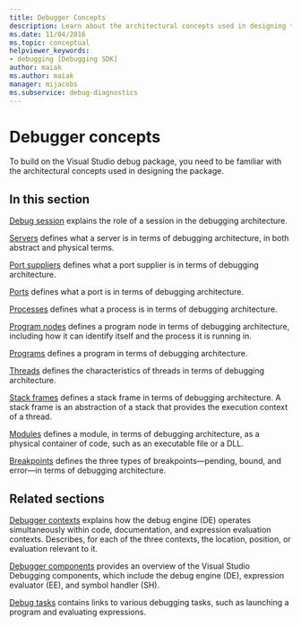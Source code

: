 ```yaml
---
title: Debugger Concepts
description: Learn about the architectural concepts used in designing the Visual Studio debug package to help you build on that package.
ms.date: 11/04/2016
ms.topic: conceptual
helpviewer_keywords:
- debugging [Debugging SDK]
author: maiak
ms.author: maiak
manager: mijacobs
ms.subservice: debug-diagnostics
---
```

# Debugger concepts

To build on the Visual Studio debug package, you need to be familiar with the architectural concepts used in designing the package.

## In this section

[Debug session](../../extensibility/debugger/debug-session.md) explains the role of a session in the debugging architecture.

 [Servers](../../extensibility/debugger/servers-visual-studio-sdk.md) defines what a server is in terms of debugging architecture, in both abstract and physical terms.

 [Port suppliers](../../extensibility/debugger/port-suppliers.md) defines what a port supplier is in terms of debugging architecture.

 [Ports](../../extensibility/debugger/ports.md) defines what a port is in terms of debugging architecture.

 [Processes](../../extensibility/debugger/processes.md) defines what a process is in terms of debugging architecture.

 [Program nodes](../../extensibility/debugger/program-nodes.md) defines a program node in terms of debugging architecture, including how it can identify itself and the process it is running in.

 [Programs](../../extensibility/debugger/programs.md) defines a program in terms of debugging architecture.

 [Threads](../../extensibility/debugger/threads.md) defines the characteristics of threads in terms of debugging architecture.

 [Stack frames](../../extensibility/debugger/stack-frames.md) defines a stack frame in terms of debugging architecture. A stack frame is an abstraction of a stack that provides the execution context of a thread.

 [Modules](../../extensibility/debugger/modules.md) defines a module, in terms of debugging architecture, as a physical container of code, such as an executable file or a DLL.

 [Breakpoints](../../extensibility/debugger/breakpoints-visual-studio-sdk.md) defines the three types of breakpoints—pending, bound, and error—in terms of debugging architecture.

## Related sections

[Debugger contexts](../../extensibility/debugger/debugger-contexts.md) explains how the debug engine (DE) operates simultaneously within code, documentation, and expression evaluation contexts. Describes, for each of the three contexts, the location, position, or evaluation relevant to it.

 [Debugger components](../../extensibility/debugger/debugger-components.md) provides an overview of the Visual Studio Debugging components, which include the debug engine (DE), expression evaluator (EE), and symbol handler (SH).

 [Debug tasks](../../extensibility/debugger/debugging-tasks.md) contains links to various debugging tasks, such as launching a program and evaluating expressions.
